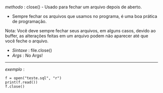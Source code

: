 *methodo* : close() - Usado para fechar um arquivo depois de aberto.

- Sempre fechar os arquivos que usamos no programa, é uma boa prática de programação.

Nota: Você deve sempre fechar seus arquivos, em alguns casos, devido ao buffer, as alterações feitas em um arquivo podem não aparecer até que você feche o arquivo.


- _Sintaxe_ : file.close()
- _Args_ : No Args!


---

_exemplo_ :

	f = open("teste.sql", "r")
	print(f.read())
	f.close()